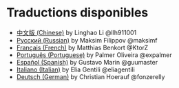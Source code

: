 # Traductions disponibles

* [中文版 (Chinese)](https://github.com/llh911001/mostly-adequate-guide-chinese)  by Linghao Li @llh911001
* [Русский (Russian)](https://github.com/MostlyAdequate/mostly-adequate-guide-ru)  by Maksim Filippov @maksimf
* [Français (French)](https://github.com/MostlyAdequate/mostly-adequate-guide-fr) by Matthias Benkort @KtorZ
* [Português (Portuguese)](https://github.com/MostlyAdequate/mostly-adequate-guide-pt-BR) by Palmer Oliveira @expalmer
* [Español (Spanish)](https://github.com/MostlyAdequate/mostly-adequate-guide-es) by Gustavo Marin @guumaster
* [Italiano (Italian)](https://github.com/MostlyAdequate/mostly-adequate-guide-it) by Elia Gentili @eliagentili
* [Deutsch (German)](https://github.com/MostlyAdequate/mostly-adequate-guide-de) by Christian Hoerauf @fonzerelly
